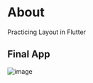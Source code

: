 # About

Practicing Layout in Flutter

## Final App

![image](https://user-images.githubusercontent.com/17504941/87687350-04393c80-c75c-11ea-9898-dc4f5df7ae25.png)
